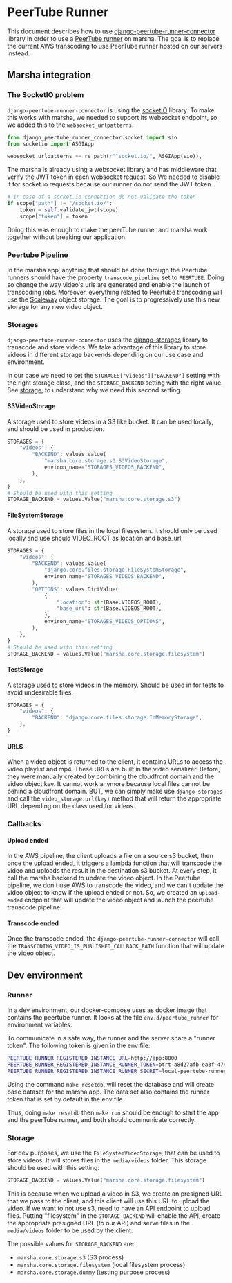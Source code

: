 # PeerTube Runner

This document describes how to use [django-peertube-runner-connector](https://github.com/openfun/django-peertube-runner-connector) library in order to use a [PeerTube runner](https://hub.docker.com/r/fundocker/peertube-runner/tags)  on marsha. The goal is to replace the current AWS transcoding to use PeerTube runner hosted on our servers instead.

## Marsha integration

### The SocketIO problem

`django-peertube-runner-connector` is using the [socketIO](https://socket.io/) library. To make this works with marsha, we needed to support its websocket endpoint, so we added this to the `websocket_urlpatterns`.


```Python
from django_peertube_runner_connector.socket import sio
from socketio import ASGIApp

websocket_urlpatterns += re_path(r"^socket.io/", ASGIApp(sio)),
```

The marsha is already using a websocket library and has middleware that verify the JWT token in each websocket request. So We needed to disable it for socket.io requests because our runner do not send the JWT token.

```Python
# In case of a socket.io connection do not validate the token
if scope["path"] != "/socket.io/":
    token = self.validate_jwt(scope)
    scope["token"] = token
```

Doing this was enough to make the peerTube runner and marsha work together without breaking our application.

### Peertube Pipeline

In the marsha app, anything that should be done through the Peertube runners should have the property `transcode_pipeline` set to `PEERTUBE`. Doing so change the way video's urls are generated and enable the launch of transcoding jobs. Moreover, everything related to Peertube transcoding will use the [Scaleway](https://www.scaleway.com/en/object-storage/) object storage. The goal is to progressively use this new storage for any new video object.

### Storages

`django-peertube-runner-connector` uses the [django-storages](https://django-storages.readthedocs.io/en/latest/) library to transcode and store videos. We take advantage of this library to store videos in different storage backends depending on our use case and environment.

In our case we need to set the `STORAGES["videos"]["BACKEND"]` setting with the right storage class, and the `STORAGE_BACKEND` setting with the right value. See [storage](#storage), to understand why we need this second setting.

#### S3VideoStorage

A storage used to store videos in a S3 like bucket. It can be used locally, and should be used in production.

```Python
STORAGES = {
    "videos": {
        "BACKEND": values.Value(
            "marsha.core.storage.s3.S3VideoStorage",
            environ_name="STORAGES_VIDEOS_BACKEND",
        ),
    },
}
# Should be used with this setting
STORAGE_BACKEND = values.Value("marsha.core.storage.s3")
```


#### FileSystemStorage

A storage used to store files in the local filesystem. It should only be used locally and use should VIDEO_ROOT as location and base_url.

```Python
STORAGES = {
    "videos": {
        "BACKEND": values.Value(
            "django.core.files.storage.FileSystemStorage",
            environ_name="STORAGES_VIDEOS_BACKEND",
        ),
        "OPTIONS": values.DictValue(
            {
                "location": str(Base.VIDEOS_ROOT),
                "base_url": str(Base.VIDEOS_ROOT),
            },
            environ_name="STORAGES_VIDEOS_OPTIONS",
        ),
    },
}
# Should be used with this setting
STORAGE_BACKEND = values.Value("marsha.core.storage.filesystem")
```

#### TestStorage

A storage used to store videos in the memory. Should be used in for tests to avoid undesirable files.

```Python
STORAGES = {
    "videos": {
        "BACKEND": "django.core.files.storage.InMemoryStorage",
    },
}
```

#### URLS

When a video object is returned to the client, it contains URLs to access the video playlist and mp4. These URLs are built in the video serializer. Before, they were manually created by combining the cloudfront domain and the video object key. It cannot work anymore because local files cannot be behind a cloudfront domain. BUT, we can simply make use `django-storages` and call the `video_storage.url(key)` method that will return the appropriate URL depending on the class used for videos.

### Callbacks

#### Upload ended

In the AWS pipeline, the client uploads a file on a source s3 bucket, then once the upload ended, it triggers a lambda function that will transcode the video and uploads the result in the destination s3 bucket. At every step, it call the marsha backend to update the video object. In the Peertube pipeline, we don't use AWS to transcode the video, and we can't update the video object to  know if the upload ended or not. So, we created an `upload-ended` endpoint that will update the video object and launch the peertube transcode pipeline.

#### Transcode ended

Once the transcode ended, the `django-peertube-runner-connector` will call the `TRANSCODING_VIDEO_IS_PUBLISHED_CALLBACK_PATH` function that will update the video object.

## Dev environment

### Runner
In a dev environment, our docker-compose uses as docker image that contains the peertube runner. It looks at the file `env.d/peertube_runner` for environment variables.

To communicate in a safe way, the runner and the server share a "runner token".
The following token is given in the env file:
```bash
PEERTUBE_RUNNER_REGISTERED_INSTANCE_URL=http://app:8000
PEERTUBE_RUNNER_REGISTERED_INSTANCE_RUNNER_TOKEN=ptrt-a8d27afb-ea3f-4746-9040-875a9b53f4d4
PEERTUBE_RUNNER_REGISTERED_INSTANCE_RUNNER_SECRET=local-peertube-runner
```

Using the command `make resetdb`, will reset the database and will create base dataset for the marsha app. The data set also contains the runner token that is set by default in the env file.

Thus, doing `make resetdb` then `make run` should be enough to start the app and the peerTube runner, and both should communicate correctly.

### Storage

For dev purposes, we use the `FileSystemVideoStorage`, that can be used to store videos. It will stores files in the `media/videos` folder. This storage should be used with this setting:

```Python
STORAGE_BACKEND = values.Value("marsha.core.storage.filesystem")
```

This is because when we upload a video in S3, we create an presigned URL that we pass to the client, and this client will use this URL to upload the video.
If we want to not use s3, need to have an API endpoint to upload files. Putting "filesystem" in the `STORAGE_BACKEND` will enable the API, create the appropriate presigned URL (to our API) and serve files in the `media/videos` folder to be used by the client.

The possible values for `STORAGE_BACKEND` are:
- `marsha.core.storage.s3` (S3 process)
- `marsha.core.storage.filesystem` (local filesystem process)
- `marsha.core.storage.dummy` (testing purpose process)